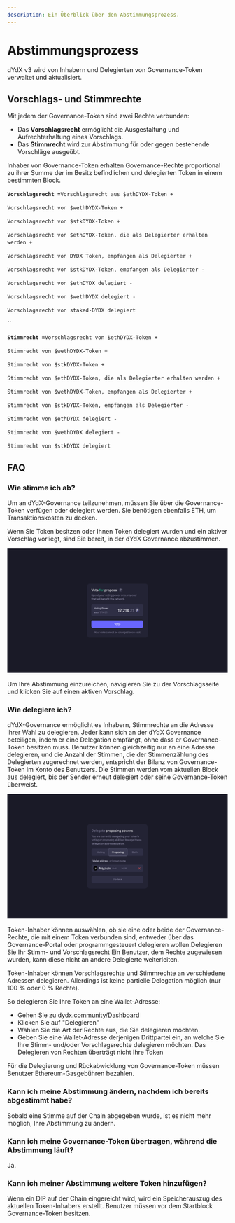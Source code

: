 ```yaml
---
description: Ein Überblick über den Abstimmungsprozess.
---
```


# Abstimmungsprozess

dYdX v3 wird von Inhabern und Delegierten von Governance-Token verwaltet und aktualisiert.

## **Vorschlags- und Stimmrechte**

Mit jedem der Governance-Token sind zwei Rechte verbunden:

* Das **Vorschlagsrecht** ermöglicht die Ausgestaltung und Aufrechterhaltung eines Vorschlags.
* Das **Stimmrecht** wird zur Abstimmung für oder gegen bestehende Vorschläge ausgeübt.

Inhaber von Governance-Token erhalten Governance-Rechte proportional zu ihrer Summe der im Besitz befindlichen und delegierten Token in einem bestimmten Block.

**`Vorschlagsrecht =`**`Vorschlagsrecht aus $ethDYDX-Token +`

`Vorschlagsrecht von $wethDYDX-Token +`

`Vorschlagsrecht von $stkDYDX-Token +`

`Vorschlagsrecht von $ethDYDX-Token, die als Delegierter erhalten werden +`

`Vorschlagsrecht von DYDX Token, empfangen als Delegierter +`

`Vorschlagsrecht von $stkDYDX-Token, empfangen als Delegierter -`

`Vorschlagsrecht von $ethDYDX delegiert -`

`Vorschlagsrecht von $wethDYDX delegiert -`

`Vorschlagsrecht von staked-DYDX delegiert`

\`\`

**`Stimmrecht =`**`Vorschlagsrecht von $ethDYDX-Token +`

`Stimmrecht von $wethDYDX-Token +`

`Stimmrecht von $stkDYDX-Token +`

`Stimmrecht von $ethDYDX-Token, die als Delegierter erhalten werden +`

`Stimmrecht von $wethDYDX-Token, empfangen als Delegierter +`

`Stimmrecht von $stkDYDX-Token, empfangen als Delegierter -`

`Stimmrecht von $ethDYDX delegiert -`

`Stimmrecht von $wethDYDX delegiert -`

`Stimmrecht von $stkDYDX delegiert`

## FAQ

### Wie stimme ich ab?

Um an dYdX-Governance teilzunehmen, müssen Sie über die Governance-Token verfügen oder delegiert werden. Sie benötigen ebenfalls ETH, um Transaktionskosten zu decken.

Wenn Sie Token besitzen oder Ihnen Token delegiert wurden und ein aktiver Vorschlag vorliegt, sind Sie bereit, in der dYdX Governance abzustimmen.

![Geben Sie ihre Stimme ab, indem sie von Ihren Stimmrechten Gebrauch machen](../.gitbook/assets/1-voting-power.png)

Um Ihre Abstimmung einzureichen, navigieren Sie zu der Vorschlagsseite und klicken Sie auf einen aktiven Vorschlag.

### **Wie delegiere ich?**

dYdX-Governance ermöglicht es Inhabern, Stimmrechte an die Adresse ihrer Wahl zu delegieren. Jeder kann sich an der dYdX Governance beteiligen, indem er eine Delegation empfängt, ohne dass er Governance-Token besitzen muss. Benutzer können gleichzeitig nur an eine Adresse delegieren, und die Anzahl der Stimmen, die der Stimmenzählung des Delegierten zugerechnet werden, entspricht der Bilanz von Governance-Token im Konto des Benutzers. Die Stimmen werden vom aktuellen Block aus delegiert, bis der Sender erneut delegiert oder seine Governance-Token überweist.

![Weisen Sie anderen ihre Stimm- und Vorschlagsrechte zu](../.gitbook/assets/1-delegate-power.png)

Token-Inhaber können auswählen, ob sie eine oder beide der Governance-Rechte, die mit einem Token verbunden sind, entweder über das Governance-Portal oder programmgesteuert delegieren wollen.Delegieren Sie Ihr Stimm- und Vorschlagsrecht Ein Benutzer, dem Rechte zugewiesen wurden, kann diese nicht an andere Delegierte weiterleiten.

Token-Inhaber können Vorschlagsrechte und Stimmrechte an verschiedene Adressen delegieren. Allerdings ist keine partielle Delegation möglich (nur 100 % oder 0 % Rechte).

So delegieren Sie Ihre Token an eine Wallet-Adresse:

* Gehen Sie zu [dydx.community/Dashboard](https://dydx.community/dashboard)
* Klicken Sie auf "Delegieren"
* Wählen Sie die Art der Rechte aus, die Sie delegieren möchten.
* Geben Sie eine Wallet-Adresse derjenigen Drittpartei ein, an welche Sie Ihre Stimm- und/oder Vorschlagsrechte delegieren möchten. Das Delegieren von Rechten überträgt nicht Ihre Token

Für die Delegierung und Rückabwicklung von Governance-Token müssen Benutzer Ethereum-Gasgebühren bezahlen.

### Kann ich meine Abstimmung ändern, nachdem ich bereits abgestimmt habe?

Sobald eine Stimme auf der Chain abgegeben wurde, ist es nicht mehr möglich, Ihre Abstimmung zu ändern.

### Kann ich meine Governance-Token übertragen, während die Abstimmung läuft?

Ja.

### Kann ich meiner Abstimmung weitere Token hinzufügen?

Wenn ein DIP auf der Chain eingereicht wird, wird ein Speicherauszug des aktuellen Token-Inhabers erstellt. Benutzer müssen vor dem Startblock Governance-Token besitzen.
